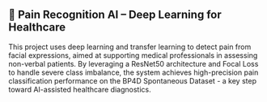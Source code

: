 ## 🧠 Pain Recognition AI – Deep Learning for Healthcare

This project uses deep learning and transfer learning to detect pain from facial expressions, aimed at supporting medical professionals in assessing non-verbal patients. 
By leveraging a ResNet50 architecture and Focal Loss to handle severe class imbalance, the system achieves high-precision pain classification performance on the BP4D Spontaneous Dataset - a key step toward AI-assisted healthcare diagnostics.
